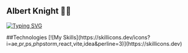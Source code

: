 ## Albert Knight 🤖👋
[![Typing SVG](https://readme-typing-svg.demolab.com?font=Fira+Code&weight=600&size=32&letterSpacing=-1px&pause=1500&background=FF20A100&vCenter=true&width=700&height=60&lines=Albertknight's+introduce;A+novice+at+web+front-end+development)](https://git.io/typing-svg)
<p>
  
</p>
##Technologies
[![My Skills](https://skillicons.dev/icons?i=ae,pr,ps,phpstorm,react,vite,idea&perline=3)](https://skillicons.dev)
<!--
**Albertknight2023/Albertknight2023** is a ✨ _special_ ✨ repository because its `README.md` (this file) appears on your GitHub profile.

Here are some ideas to get you started:

- 🔭 I’m currently working on ...
- 🌱 I’m currently learning ...
- 👯 I’m looking to collaborate on ...
- 🤔 I’m looking for help with ...
- 💬 Ask me about ...
- 📫 How to reach me: ...
- 😄 Pronouns: ...
- ⚡ Fun fact: ...
-->
